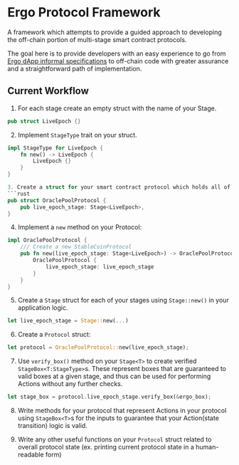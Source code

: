 # Ergo Protocol Framework

A framework which attempts to provide a guided approach to developing the off-chain portion of multi-stage smart contract protocols.

The goal here is to provide developers with an easy experience to go from [Ergo dApp informal specifications](https://github.com/ergoplatform/eips/blob/master/eip-0006.md) to off-chain code with greater assurance and a straightforward path of implementation.



## Current Workflow
1. For each stage create an empty struct with the name of your Stage.
```rust
pub struct LiveEpoch {}
```

2. Implement `StageType` trait on your struct.
```rust
impl StageType for LiveEpoch {
    fn new() -> LiveEpoch {
        LiveEpoch {}
    }
}

3. Create a struct for your smart contract protocol which holds all of your stages as fields:
```rust
pub struct OraclePoolProtocol {
    pub live_epoch_stage: Stage<LiveEpoch>,
}
```

4. Implement a `new` method on your Protocol:
```rust
impl OraclePoolProtocol {
    /// Create a new StableCoinProtocol
    pub fn new(live_epoch_stage: Stage<LiveEpoch>) -> OraclePoolProtocol {
        OraclePoolProtocol {
            live_epoch_stage: live_epoch_stage
        }
    }
}
```

5. Create a `Stage` struct for each of your stages using `Stage::new()` in your application logic.
```rust
let live_epoch_stage = Stage::new(...)
```

6. Create a `Protocol` struct:
```rust
let protocol = OraclePoolProtocol::new(live_epoch_stage);
```

7. Use `verify_box()` method on your `Stage<T>` to create verified `StageBox<T:StageType>`s. These represent boxes that are guaranteed to valid boxes at a given stage, and thus can be used for performing Actions without any further checks.

```rust
let stage_box = protocol.live_epoch_stage.verify_box(&ergo_box);
```


8. Write methods for your protocol that represent Actions in your protocol using `StageBox<T>`s for the inputs to guarantee that your Action(state transition) logic is valid.


9. Write any other useful functions on your `Protocol` struct related to overall protocol state (ex. printing current protocol state in a human-readable form) 

